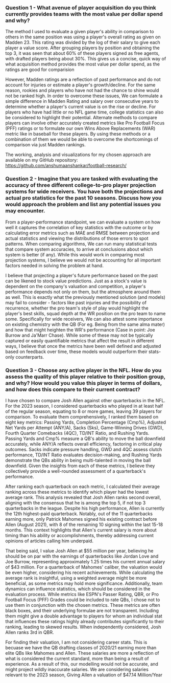 ### Question 1 - What avenue of player acquisition do you think currently provides teams with the most value per dollar spend and why?
The method I used to evaluate a given player's ability in comparison to others in the same position was using a player's overall rating as given on Madden 23. This rating was divided by the log of their salary to give each player a value score. After grouping players by position and obtaining the top 3, it was seen that about 60% of these players signed as free agents, with drafted players being about 30%. This gives us a concise, quick way of what acquisition method provides the most value per dollar spend, as the ratings are good for comparision

However, Madden ratings are a reflection of past performance and do not account for injuries or estimate a player's growth/decline. For the same reason, rookies and players who have not had the chance to shine would not be ranked high. In order to overcome these issues, We can formulate a simple difference in Madden Rating and salary over consecutive years to determine whether a player's current value is on the rise or decline. For players who have had little or no NFL game time, college statistics can also be considered to highlight their potential. Alternate methods to compare players can involve other accurately created metrics like Pro Football Focus (PFF) ratings or to formulate our own Wins Above Replacements (WAR) metric like in baseball for these players. By using these methods or a combination of them we would be able to overcome the shortcomings of comparison via just Madden rankings.

The working, analysis and visualizations for my chosen approach are available on my GitHub repository: <a> https://github.com/anshumaanshankar/football-research/ </a>

### Question 2 - Imagine that you are tasked with evaluating the accuracy of three different college-to-pro player projection systems for wide receivers. You have both the projections and actual pro statistics for the past 10 seasons. Discuss how you would approach the problem and list any potential issues you may encounter. 

From a player-performance standpoint, we can evaluate a system on how well it captures the correlation of key statistics with the outcome or by calculating error metrics such as MAE and RMSE between projection and actual statistics and viewing the distributions of those errors to spot patterns. When comparing algorithms, We can run many statistical tests that compare system accuracies, to arrive at conclusions about which system is better (if any). While this would work in comparing most projection systems, I believe we would not be accounting for all important factors needed in solving the problem at hand. 

I believe that projecting a player's future performance based on the past can be likened to stock value predictions. Just as a stock's value is dependent on the company's valuation and competition, a player's performance depends not only on them, but the atmosphere around them as well. This is exactly what the previously mentioned solution (and models) may fail to consider - factors like past injuries and the possibility of recurrence, whether the pro team's style of play would highlight the player's best skills, squad depth at the WR position on the pro team to name some. Specifically for wide receivers, We can also attest some importance on existing chemistry with the QB (For eg. Being from the same alma mater) and how that might heighten the WR's performance (Case in point: Joe Burrow and Ja'Marr Chase). While some of these may not be typically captured or easily quantifiable metrics that affect the result in different ways, I believe that once the metrics have been well defined and adjusted based on feedback over time, these models would outperform their stats-only counterparts. 

### Question 3 - Choose any active player in the NFL. How do you assess the quality of this player relative to their position group, and why? How would you value this player in terms of dollars, and how does this compare to their current contract?

I have chosen to compare Josh Allen against other quarterbacks in the NFL. For the 2023 season, I considered quarterbacks who played in at least half of the regular season, equating to 8 or more games, leaving 39 players for comparison. To evaluate them comprehensively, I ranked them based on eight key metrics: Passing Yards, Completion Percentage (Cmp%), Adjusted Net Yards per Attempt (ANY/A), Sacks (Sks), Game-Winning Drives (GWD), Fourth Quarter Comebacks (4QC), TD/INT Ratio, and Rushing Yards. Passing Yards and Cmp% measure a QB's ability to move the ball downfield accurately, while ANY/A reflects overall efficiency, factoring in critical play outcomes. Sacks indicate pressure handling, GWD and 4QC assess clutch performance, TD/INT Ratio evaluates decision-making, and Rushing Yards demonstrate the QBs ability in being multi-talented in moving the ball downfield. Given the insights from each of these metrics, I believe they collectively provide a well-rounded assessment of a quarterback's performance. 

After ranking each quarterback on each metric, I calculated their average ranking across these metrics to identify which player had the lowest average rank. This analysis revealed that Josh Allen ranks second overall, aligning with the consensus that he is among the top 5, if not top 3 quarterbacks in the league. Despite his high performance, Allen is currently the 12th highest-paid quarterback. Notably, out of the 11 quarterbacks earning more, only Patrick Mahomes signed his existing contract before Allen (August 2021), with 8 of the remaining 10 signing within the last 15-18 months. This context highlights that Allen's current salary is more about timing than his ability or accomplishments, thereby addressing current opinions of articles calling him underpaid. 

That being said, I value Josh Allen at $55 million per year, believing he should be on par with the earnings of quarterbacks like Jordan Love and Joe Burrow, representing approximately 1.25 times his current annual salary of $43 million. For a quarterback of Mahomes' caliber, the valuation would be even higher, considering his recent achievements. While calculating the average rank is insightful, using a weighted average might be more beneficial, as some metrics may hold more significance. Additionally, team dynamics can influence statistics, which should be considered in the evaluation process. While metrics like ESPN's Passer Rating, QBR, or Pro Football Focus (PFF) Grades could be included to rate QBs, I chose not to use them in conjunction with the chosen metrics. These metrics are often black boxes, and their underlying formulae are not transparent. Including them might give a double advantage to players for whom an individual stat that influences these ratings highly already contributes significantly to their ranking, leading to skewed results. When independently considered, Josh Allen ranks 3rd in QBR. 

For finding their valuation, I am not considering career stats. This is becuase we have the QB drafting classes of 2020/21 earning more than elite QBs like Mahomes and Allen. These salaries are more a reflection of what is considered the current standard, more than being a result of experience. As a result of this, our modelling would not be accurate, and might project wildly inaccurate salaries. We are considering salaries relevant to the 2023 season, Giving Allen a valuation of $47.14 Million/Year
